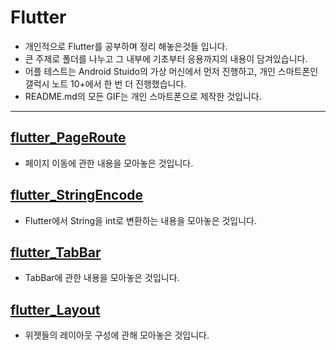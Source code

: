# Flutter

- 개인적으로 Flutter를 공부하며 정리 해놓은것들 입니다.
- 큰 주제로 폴더를 나누고 그 내부에 기초부터 응용까지의 내용이 담겨있습니다.
- 어플 테스트는 Android Stuido의 가상 머신에서 먼저 진행하고, 개인 스마트폰인 갤럭시 노트 10+에서 한 번 더 진행했습니다.
- README.md의 모든 GIF는 개인 스마트폰으로 제작한 것입니다.

-------------------------

## [flutter_PageRoute](https://github.com/OOGEE/Flutter/tree/master/flutter_PageRoute)

- 페이지 이동에 관한 내용을 모아놓은 것입니다.

## [flutter_StringEncode](https://github.com/OOGEE/Flutter/tree/master/flutter_StringEncode)

- Flutter에서 String을 int로 변환하는 내용을 모아놓은 것입니다.

## [flutter_TabBar](https://github.com/OOGEE/Flutter/tree/master/flutter_TabBar)

- TabBar에 관한 내용을 모아놓은 것입니다.

## [flutter_Layout](https://github.com/OOGEE/Flutter/tree/master/flutter_Layout)

- 위젯들의 레이아웃 구성에 관해 모아놓은 것입니다.
